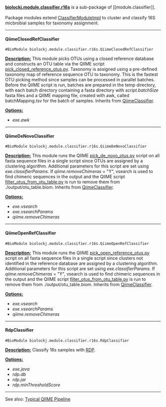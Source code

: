 **[biolockj.module.classifier.r16s](https://msioda.github.io/BioLockJ/docs/biolockj/module/classifier/r16s/package-summary.html)** is a sub-package of [[module.classifier]].<br><br>Package modules extend [ClassifierModuleImpl](https://msioda.github.io/BioLockJ/docs/biolockj/module/classifier/ClassifierModuleImpl.html) to cluster and classify 16S micbrobial samples for taxonomy assignment.

----

#### QiimeClosedRefClassifier
`#BioModule biolockj.module.classifier.r16s.QiimeClosedRefClassifier`

[**Description:**](https://msioda.github.io/BioLockJ/docs/biolockj/module/classifier/r16s/QiimeClosedRefClassifier.html "view javadoc")  This module picks OTUs using a closed reference database and constructs an OTU table via the QIIME script [pick_closed_reference_otus.py](http://qiime.org/scripts/pick_closed_reference_otus.html).  Taxonomy is assigned using a pre-defined taxonomy map of reference sequence OTU to taxonomy.  This is the fastest OTU picking method since samples can be processed in parallel batches.  Before the QIIME script is run, batches are prepared in the temp directory, with each batch directory containing a fasta directory with *script.batchSize* fasta files and a QIIME mapping file, created with awk, called batchMapping.tsv for the batch of samples.   Inherits from [QiimeClassifier](module.implicit.qiime#QiimeClassifier).

[**Options:**](../wiki/Configuration#exe "view option descriptions")

   - *exe.awk* 

----

#### QiimeDeNovoClassifier
`#BioModule biolockj.module.classifier.r16s.QiimeDeNovoClassifier`

[**Description:**](https://msioda.github.io/BioLockJ/docs/biolockj/module/classifier/r16s/QiimeDeNovoClassifier.html "view javadoc")  This module runs the QIIME [pick_de_novo_otus.py](http://qiime.org/scripts/pick_de_novo_otus.html) script on all fasta sequence files in a single script since OTUs are assigned by a clustering algorithm.  Additional parameters for this script are set using *exe.classifierParams*.  If *qiime.removeChimeras* = "Y", vsearch is used to find chimeric sequences in the output and the QIIME script [filter_otus_from_otu_table.py](http://qiime.org/scripts/filter_otus_from_otu_table.html) is run to remove them from ./output/otu_table.biom.  Inherits from [QiimeClassifier](module.implicit.qiime#QiimeClassifier).

[**Options:**](../wiki/Configuration#qiime "view option descriptions")

   - *exe.vsearch* 
   - *exe.vsearchParams* 
   - *qiime.removeChimeras* 

----

#### QiimeOpenRefClassifier
`#BioModule biolockj.module.classifier.r16s.QiimeOpenRefClassifier`

[**Description:**](https://msioda.github.io/BioLockJ/docs/biolockj/module/classifier/r16s/QiimeOpenRefClassifier.html "view javadoc")  This module runs the QIIME [pick_open_reference_otus.py](http://qiime.org/scripts/pick_open_reference_otus.html) script on all fasta sequence files in a single script since clusters not identified in the reference database are assigned by a clustering algorithm.  Additional parameters for this script are set using *exe.classifierParams*.  If *qiime.removeChimeras* = "Y", vsearch is used to find chimeric sequences in the output and the QIIME script [filter_otus_from_otu_table.py](http://qiime.org/scripts/filter_otus_from_otu_table.html) is run to remove them from ./output/otu_table.biom.  Inherits from [QiimeClassifier](module.implicit.qiime#QiimeClassifier).

[**Options:**](../wiki/Configuration#qiime "view option descriptions")

   - *exe.vsearch* 
   - *exe.vsearchParams* 
   - *qiime.removeChimeras* 

----

#### RdpClassifier
`#BioModule biolockj.module.classifier.r16s.RdpClassifier`

[**Description:**](https://msioda.github.io/BioLockJ/docs/biolockj/module/classifier/r16s/RdpClassifier.html "view javadoc")  Classify 16s samples with [RDP](http://rdp.cme.msu.edu/classifier/classifier.jsp).   

[**Options:**](../wiki/Configuration#rdp "view option descriptions")

   - *exe.java* 
   - *rdp.db*
   - *rdp.jar*
   - *rdp.minThresholdScore*

---

See also: [Typical QIIME Pipeline](../wiki/Example-Pipeline-Qiime)